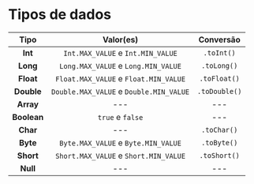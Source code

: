# Tipos de dados

Tipo | Valor(es) | Conversão
:---:|:------------:|:--------:
**Int** | `Int.MAX_VALUE` e `Int.MIN_VALUE` | `.toInt()`
**Long** | `Long.MAX_VALUE` e `Long.MIN_VALUE` | `.toLong()`
**Float** | `Float.MAX_VALUE` e `Float.MIN_VALUE` | `.toFloat()`
**Double** | `Double.MAX_VALUE` e `Double.MIN_VALUE` | `.toDouble()`
**Array** | --- | ---
**Boolean** | `true` e `false` | ---
**Char** | --- | `.toChar()`
**Byte** | `Byte.MAX_VALUE` e `Byte.MIN_VALUE` | `.toByte()`
**Short** | `Short.MAX_VALUE` e `Short.MIN_VALUE` | `.toShort()`
**Null** | --- | ---